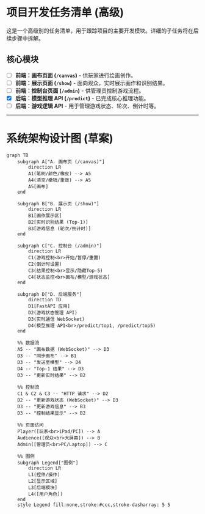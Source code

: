 # 项目开发任务清单 (高级)

这是一个高级别的任务清单，用于跟踪项目的主要开发模块。详细的子任务将在后续步骤中拆解。

## 核心模块

- [ ] **前端：画布页面 (`/canvas`)** - 供玩家进行绘画创作。
- [ ] **前端：展示页面 (`/show`)** - 面向观众，实时展示画作和识别结果。
- [ ] **前端：控制台页面 (`/admin`)** - 供管理员控制游戏流程。
- [x] **后端：模型推理 API (`/predict`)** - 已完成核心推理功能。
- [ ] **后端：游戏逻辑 API** - 用于管理游戏状态、轮次、倒计时等。

---

# 系统架构设计图 (草案)

```mermaid
graph TB
    subgraph A["A. 画布页 (/canvas)"]
        direction LR
        A1(笔刷/颜色/橡皮) --> A5
        A4(清空/撤销/重做) --> A5
        A5[画布]
    end

    subgraph B["B. 展示页 (/show)"]
        direction LR
        B1[画作展示区]
        B2[实时识别结果 (Top-1)]
        B3[游戏信息 (轮次/倒计时)]
    end

    subgraph C["C. 控制台 (/admin)"]
        direction LR
        C1(游戏控制<br>开始/暂停/重置)
        C2(倒计时设置)
        C3(结果控制<br>显示/隐藏Top-5)
        C4[状态监控<br>画布/模型/游戏状态]
    end

    subgraph D["D. 后端服务"]
        direction TD
        D1[FastAPI 应用]
        D2(游戏状态管理 API)
        D3(实时通信 WebSocket)
        D4(模型推理 API<br>/predict/top1, /predict/top5)
    end

    %% 数据流
    A5 -- "画布数据 (WebSocket)" --> D3
    D3 -- "同步画布" --> B1
    D3 -- "发送至模型" --> D4
    D4 -- "Top-1 结果" --> D3
    D3 -- "更新实时结果" --> B2

    %% 控制流
    C1 & C2 & C3 -- "HTTP 请求" --> D2
    D2 -- "更新游戏状态 (WebSocket)" --> D3
    D3 -- "更新游戏信息" --> B3
    D3 -- "控制结果显示" --> B2

    %% 页面访问
    Player([玩家<br>iPad/PC]) --> A
    Audience([观众<br>大屏幕]) --> B
    Admin([管理员<br>PC/Laptop]) --> C

    %% 图例
    subgraph Legend["图例"]
        direction LR
        L1(控件/操作)
        L2[显示区域]
        L3[后端模块]
        L4([用户角色])
    end
    style Legend fill:none,stroke:#ccc,stroke-dasharray: 5 5
```
